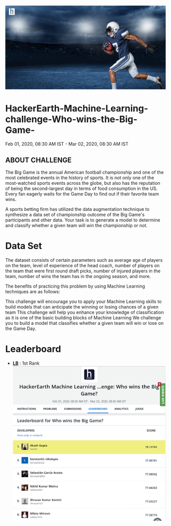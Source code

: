 ![title](poster.png)
# HackerEarth-Machine-Learning-challenge-Who-wins-the-Big-Game-
Feb 01, 2020, 08:30 AM IST - Mar 02, 2020, 08:30 AM IST

## ABOUT CHALLENGE
The Big Game is the annual American football championship and one of the most celebrated events in the history of sports. It is not only one of the most-watched sports events across the globe, but also has the reputation of being the second-largest day in terms of food consumption in the US. Every fan eagerly waits for the Game Day to find out if their favorite team wins.

A sports betting firm has utilized the data augmentation technique to synthesize a data set of championship outcome of the Big Game's participants and other data. Your task is to generate a model to determine and classify whether a given team will win the championship or not.

# Data Set
The dataset consists of certain parameters such as average age of players on the team, level of experience of the head coach, number of players on the team that were first round draft picks, number of injured players in the team, number of wins the team has in the ongoing season, and more.

The benefits of practicing this problem by using Machine Learning techniques are as follows:

This challenge will encourage you to apply your Machine Learning skills to build models that can anticipate the winning or losing chances of a given team
This challenge will help you enhance your knowledge of classification as it is one of the basic building blocks of Machine Learning
We challenge you to build a model that classifies whether a given team will win or lose on the Game Day.

# Leaderboard
* **[LB](https://www.hackerearth.com/challenges/competitive/hackerearth-machine-learning-challenge-predict-big-game-winner/leaderboard/who-wins-the-big-game-b082f0e8/)** : 1st Rank
![title](Leaderboard.png)


